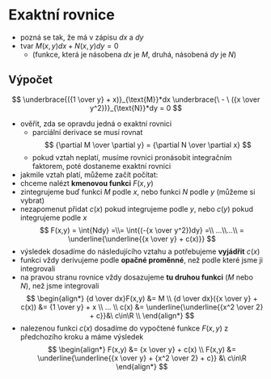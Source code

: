 # Exaktní rovnice

- pozná se tak, že má v zápisu $dx$ a $dy$
- tvar $M(x,y)dx + N(x,y)dy = 0$
    - (funkce, která je násobena $dx$ je $M$, druhá, násobená $dy$ je $N$)

## Výpočet

$$ \underbrace{({1 \over y} + x)}_{\text{M}}*dx \underbrace{\ - \ ({x \over y^2})}_{\text{N}}*dy = 0 $$


- ověřit, zda se opravdu jedná o exaktní rovnici
    - parciální derivace se musí rovnat 
    $$ {\partial M \over \partial y} = {\partial N \over \partial x} $$
    - pokud vztah neplatí, musíme rovnici pronásobit integračním faktorem, poté dostaneme exaktní rovnici
- jakmile vztah platí, můžeme začít počítat:
- chceme nalézt **kmenovou funkci** $F(x,y)$
- zintegrujeme buď funkci $M$ podle $x$, nebo funkci $N$ podle $y$ (můžeme si vybrat)
- nezapomenut přidat $c(x)$ pokud integrujeme podle $y$, nebo $c(y)$ pokud integrujeme podle $x$
    $$ F(x,y) = \int{Ndy} =\\= \int{(-{x \over y^2})dy} =\\ ...\\...\\ = \underline{\underline{{x \over y} + c(x)}} $$
- výsledek dosadíme do následujícího vztahu a potřebujeme **vyjádřit**  $c(x)$
- funkci vždy derivujeme podle **opačné proměnné**, než podle které jsme ji integrovali
- na pravou stranu rovnice vždy dosazujeme **tu druhou funkci** ($M$ nebo $N$), než jsme integrovali
    $$
        \begin{align*}
        {d \over dx}F(x,y) &= M \\
        {d \over dx}({x \over y} + c(x)) &= {1 \over y} + x \\
        ... \\
        c(x) &= \underline{\underline{{x^2 \over 2} + c}}&\ c\in\R \\
        \end{align*}
    $$ 
- nalezenou funkci $c(x)$ dosadíme do vypočtené funkce $F(x,y)$ z předchozího kroku a máme výsledek
    $$
        \begin{align*}
        F(x,y) &= {x \over y} + c(x) \\
        F(x,y) &= \underline{\underline{{x \over y} + {x^2 \over 2} + c}} &\ c\in\R
        \end{align*}
    $$